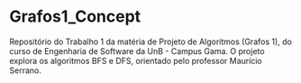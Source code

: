 # Grafos1_Concept
Repositório do Trabalho 1 da matéria de Projeto de Algoritmos (Grafos 1), do curso de Engenharia de Software da UnB - Campus Gama. O projeto explora os algoritmos BFS e DFS, orientado pelo professor Maurício Serrano.
